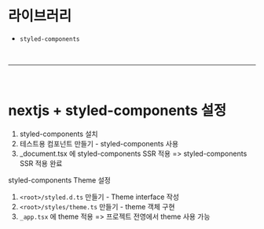 # 라이브러리

* `styled-components`



<br /><hr /><br />



# nextjs + styled-components 설정

1. styled-components 설치
2. 테스트용 컴포넌트 만들기 - styled-components 사용
3. _document.tsx 에 styled-components SSR 적용
	=> styled-components SSR 적용 완료

styled-components Theme 설정

1. `<root>/styled.d.ts` 만들기 - Theme interface 작성
2. `<root>/styles/theme.ts` 만들기 - theme 객체 구현
3. `_app.tsx` 에 theme 적용
	=> 프로젝트 전영에서 theme 사용 가능